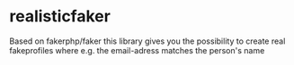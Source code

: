 # realisticfaker
Based on fakerphp/faker this library gives you the possibility to create real fakeprofiles where e.g. the email-adress matches the person's name
